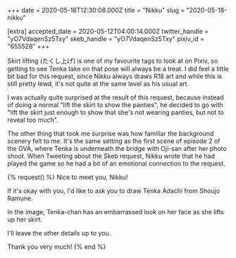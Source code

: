 +++
date = 2020-05-18T12:30:08.000Z
title = "Nikku"
slug = "2020-05-18-nikku"

[extra]
accepted_date = 2020-05-12T04:00:14.000Z
twitter_handle = "yO7VdaqenSz5Txy"
skeb_handle = "yO7VdaqenSz5Txy"
pixiv_id = "655528"
+++

Skirt lifting (たくし上げ) is one of my favourite tags to look at on Pixiv, so getting to see Tenka take on that pose will always be a treat. I did feel a little bit bad for this request, since Nikku always draws R18 art and while this is still pretty lewd, it's not quite at the same level as his usual art.

I was actually quite surprised at the result of this request, because instead of doing a normal "lift the skirt to show the panties", he decided to go with "lift the skirt just enough to show that she's not wearing panties, but not to reveal too much". 

The other thing that took me surprise was how familiar the background scenery felt to me. It's the same setting as the first scene of episode 2 of the OVA, where Tenka is underneath the bridge with Oji-san after her photo shoot. When Tweeting about the Skeb request, Nikku wrote that he had played the game so he had a bit of an emotional connection to the request.

{% request() %}
Nice to meet you, Nikku!

If it's okay with you, I'd like to ask you to draw Tenka Adachi from Shoujo Ramune.

In the image, Tenka-chan has an embarrassed look on her face as she lifts up her skirt.

I'll leave the other details up to you.

Thank you very much!
{% end %}